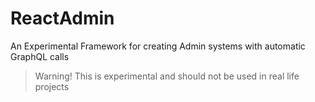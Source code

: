 # ReactAdmin
An Experimental Framework for creating Admin systems with automatic GraphQL calls

> Warning! This is experimental and should not be used in real life projects